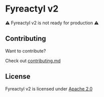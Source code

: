 # Fyreactyl v2

⚠️ Fyreactyl v2 is not ready for production ⚠️



## Contributing

Want to contribute?

Check out [contributing.md](https://github.com/FyreHub/Fyreactyl-v2/blob/master/.github/contributing.md)

## License

Fyreactyl v2 is licensed under [Apache 2.0](https://github.com/FyreHub/Fyreactyl-v2/blob/master/LICENSE)
